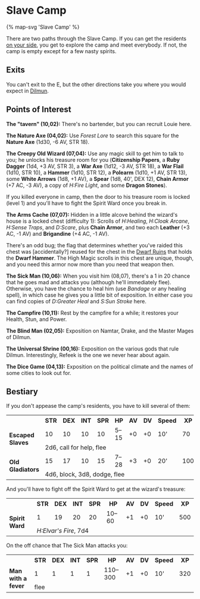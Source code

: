 # Slave Camp

{% map-svg 'Slave Camp' %}

There are two paths through the Slave Camp. If you can get the residents [on your side](/dragon-wars/walkthrough/#the-purgatory-day-spa-and-salon-slave-camp), you get to explore the camp and meet everybody. If not, the camp is empty except for a few nasty spirits.

## Exits

You can't exit to the E, but the other directions take you where you would expect in [Dilmun](/dragon-wars/maps/dilmun).

## Points of Interest

**The "tavern" (10,02):** There's no bartender, but you can recruit Louie here.

**The Nature Axe (04,02):** Use *Forest Lore* to search this square for the **Nature Axe** (1d30, -6 AV, STR 18).

**The Creepy Old Wizard (07,04):** Use any magic skill to get him to talk to you; he unlocks his treasure room for you (**Citizenship Papers**, a **Ruby Dagger** (1d4, +3 AV, STR 3), a **War Axe** (1d12, -3 AV, STR 18), a **War Flail** (1d10, STR 10), a **Hammer** (1d10, STR 12), a **Polearm** (1d10, +1 AV, STR 13), some **White Arrows** (1d8, +1 AV), a **Spear** (1d8, 40', DEX 12), **Chain Armor** (+7 AC, -3 AV), a copy of *H:Fire Light*, and some **Dragon Stones**).

If you killed everyone in camp, then the door to his treasure room is locked (level 1) and you'll have to fight the Spirit Ward once you break in.

**The Arms Cache (07,07):** Hidden in a little alcove behind the wizard's house is a locked chest (difficulty 1): Scrolls of *H:Healing*, *H:Cloak Arcane*, *H:Sense Traps*, and *D:Scare*, plus **Chain Armor**, and two each **Leather** (+3 AC, -1 AV) and **Brigandine** (+4 AC, -1 AV).

There's an odd bug; the flag that determines whether you've raided this chest was [accidentally?] reused for the chest in the [Dwarf Ruins](/dragon-wars/maps/dwarf-ruins) that holds the **Dwarf Hammer**. The High Magic scrolls in this chest are unique, though, and you need this armor now more than you need that weapon then.

**The Sick Man (10,06):** When you visit him (08,07), there's a 1 in 20 chance that he goes mad and attacks you (although he'll immediately flee). Otherwise, you have the chance to heal him (use *Bandage* or any healing spell), in which case he gives you a little bit of exposition. In either case you can find copies of *D:Greater Heal* and *S:Sun Stroke* here.

**The Campfire (10,11):** Rest by the campfire for a while; it restores your Health, Stun, and Power.

**The Blind Man (02,05):** Exposition on Namtar, Drake, and the Master Mages of Dilmun.

**The Universal Shrine (00,16):** Exposition on the various gods that rule Dilmun. Interestingly, Refeek is the one we never hear about again.

**The Dice Game (04,13):** Exposition on the political climate and the names of some cities to look out for.

## Bestiary

If you don't appease the camp's residents, you have to kill several of them:

<table>
  <tr>
    <th></th>
    <th>STR</th>
    <th>DEX</th>
    <th>INT</th>
    <th>SPR</th>
    <th>HP</th>
    <th>AV</th>
    <th>DV</th>
    <th>Speed</th>
    <th>XP</th>
  </tr>
    <tr>
    <td rowspan=2><b>Escaped Slaves</b></td>
    <td class="c">10</td>
    <td class="c">10</td>
    <td class="c">10</td>
    <td class="c">10</td>
    <td class="c">5&ndash;15</td>
    <td class="c">+0</td>
    <td class="c">+0</td>
    <td class="c">10'</td>
    <td class="c">70</td>
  </tr><tr>
    <td colspan=9>2d6, call for help, flee</td>
  </tr>
  <tr>
    <td rowspan=2><b>Old Gladiators</b></td>
    <td class="c">15</td>
    <td class="c">17</td>
    <td class="c">10</td>
    <td class="c">15</td>
    <td class="c">7&ndash;28</td>
    <td class="c">+3</td>
    <td class="c">+0</td>
    <td class="c">20'</td>
    <td class="c">100</td>
  </tr><tr>
    <td colspan=9>4d6, block, 3d8, dodge, flee</td>
  </tr>
</table>

And you'll have to fight off the Spirit Ward to get at the wizard's treasure:

<table>
  <tr>
    <th></th>
    <th>STR</th>
    <th>DEX</th>
    <th>INT</th>
    <th>SPR</th>
    <th>HP</th>
    <th>AV</th>
    <th>DV</th>
    <th>Speed</th>
    <th>XP</th>
  </tr>
  <tr>
    <td rowspan=2><b>Spirit Ward</b></td>
    <td class="c">1</td>
    <td class="c">19</td>
    <td class="c">20</td>
    <td class="c">20</td>
    <td class="c">10&ndash;60</td>
    <td class="c">+1</td>
    <td class="c">+0</td>
    <td class="c">10'</td>
    <td class="c">500</td>
  </tr><tr>
    <td colspan=9><i>H:Elvar's Fire</i>, 7d4</td>
  </tr>
</table>

On the off chance that The Sick Man attacks you:

<table>
  <tr>
    <th></th>
    <th>STR</th>
    <th>DEX</th>
    <th>INT</th>
    <th>SPR</th>
    <th>HP</th>
    <th>AV</th>
    <th>DV</th>
    <th>Speed</th>
    <th>XP</th>
  </tr>
  <tr>
    <td rowspan=2><b>Man with a fever</b></td>
    <td class="c">1</td>
    <td class="c">1</td>
    <td class="c">1</td>
    <td class="c">1</td>
    <td class="c">110&ndash;300</td>
    <td class="c">+1</td>
    <td class="c">+0</td>
    <td class="c">10'</td>
    <td class="c">320</td>
  </tr><tr>
    <td colspan=9>flee</td>
  </tr>
</table>
